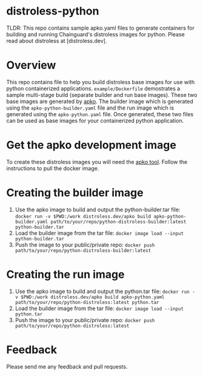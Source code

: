 # distroless-python
TLDR: This repo contains sample apko.yaml files to generate containers for building and running Chainguard's distroless images for python. Please read about distroless at [distroless.dev].

# Overview
This repo contains file to help you build distroless base images for use with python containerized applications. `example/Dockerfile` demostrates a sample multi-stage build (separate builder and run base images). These two base images are generated by [apko](https://github.com/distroless/apko). The builder image which is generated using the `apko-python-builder.yaml` file and the run image which is generated using the `apko-python.yaml` file. Once generated, these two files can be used as base images for your containerized python application.

# Get the apko development image
To create these distroless images you will need the [apko tool](https://github.com/distroless/apko). Follow the instructions to pull the docker image.

# Creating the builder image
1. Use the apko image to build and output the python-builder.tar file:
`docker run -v $PWD:/work distroless.dev/apko build apko-python-builder.yaml path/to/your/repo/python-distroless-builder:latest python-builder.tar`
2. Load the builder image from the tar file:
`docker image load --input python-builder.tar`
3. Push the image to your public/private repo:
`docker push path/to/your/repo/python-distroless-builder:latest`

# Creating the run image
1. Use the apko image to build and output the python.tar file:
`docker run -v $PWD:/work distroless.dev/apko build apko-python.yaml path/to/your/repo/python-distroless:latest python.tar`
2. Load the builder image from the tar file:
`docker image load --input python.tar`
3. Push the image to your public/private repo:
`docker push path/to/your/repo/python-distroless:latest`

# Feedback
Please send me any feedback and pull requests.